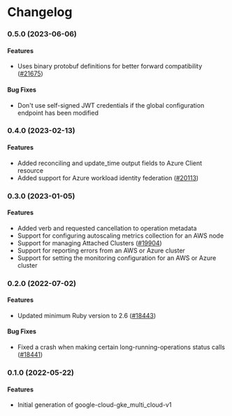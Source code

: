 # Changelog

### 0.5.0 (2023-06-06)

#### Features

* Uses binary protobuf definitions for better forward compatibility ([#21675](https://github.com/googleapis/google-cloud-ruby/issues/21675)) 
#### Bug Fixes

* Don't use self-signed JWT credentials if the global configuration endpoint has been modified 

### 0.4.0 (2023-02-13)

#### Features

* Added reconciling and update_time output fields to Azure Client resource 
* Added support for Azure workload identity federation ([#20113](https://github.com/googleapis/google-cloud-ruby/issues/20113)) 

### 0.3.0 (2023-01-05)

#### Features

* Added verb and requested cancellation to operation metadata 
* Support for configuring autoscaling metrics collection for an AWS node 
* Support for managing Attached Clusters ([#19904](https://github.com/googleapis/google-cloud-ruby/issues/19904)) 
* Support for reporting errors from an AWS or Azure cluster 
* Support for setting the monitoring configuration for an AWS or Azure cluster 

### 0.2.0 (2022-07-02)

#### Features

* Updated minimum Ruby version to 2.6 ([#18443](https://github.com/googleapis/google-cloud-ruby/issues/18443)) 
#### Bug Fixes

* Fixed a crash when making certain long-running-operations status calls ([#18441](https://github.com/googleapis/google-cloud-ruby/issues/18441)) 

### 0.1.0 (2022-05-22)

#### Features

* Initial generation of google-cloud-gke_multi_cloud-v1
